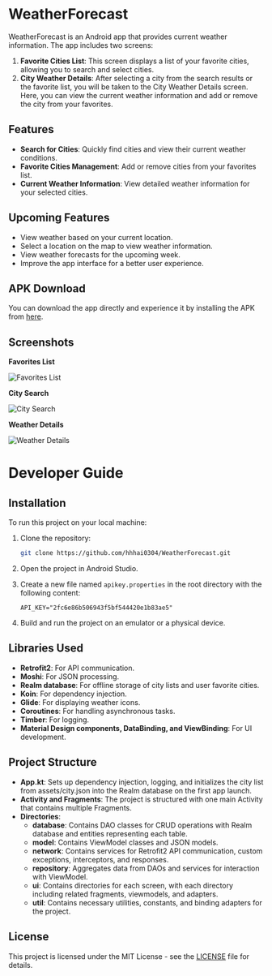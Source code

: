 # WeatherForecast

WeatherForecast is an Android app that provides current weather information. The app includes two screens:

1. **Favorite Cities List**: This screen displays a list of your favorite cities, allowing you to search and select cities.
2. **City Weather Details**: After selecting a city from the search results or the favorite list, you will be taken to the City Weather Details screen. Here, you can view the current weather information and add or remove the city from your favorites.

## Features

- **Search for Cities**: Quickly find cities and view their current weather conditions.
- **Favorite Cities Management**: Add or remove cities from your favorites list.
- **Current Weather Information**: View detailed weather information for your selected cities.

## Upcoming Features

- View weather based on your current location.
- Select a location on the map to view weather information.
- View weather forecasts for the upcoming week.
- Improve the app interface for a better user experience.

## APK Download

You can download the app directly and experience it by installing the APK from [here](./apk/WeatherForecast.apk).

## Screenshots

**Favorites List**

![Favorites List](./screenshots/Screenshot01.png)

**City Search**

![City Search](./screenshots/Screenshot02.png)

**Weather Details**

![Weather Details](./screenshots/Screenshot03.png)

# Developer Guide

## Installation

To run this project on your local machine:

1. Clone the repository:
    ```bash
    git clone https://github.com/hhhai0304/WeatherForecast.git
    ```

2. Open the project in Android Studio.

3. Create a new file named `apikey.properties` in the root directory with the following content:
    ```properties
    API_KEY="2fc6e86b506943f5bf544420e1b83ae5"
    ```

4. Build and run the project on an emulator or a physical device.

## Libraries Used

- **Retrofit2**: For API communication.
- **Moshi**: For JSON processing.
- **Realm database**: For offline storage of city lists and user favorite cities.
- **Koin**: For dependency injection.
- **Glide**: For displaying weather icons.
- **Coroutines**: For handling asynchronous tasks.
- **Timber**: For logging.
- **Material Design components, DataBinding, and ViewBinding**: For UI development.

## Project Structure

- **App.kt**: Sets up dependency injection, logging, and initializes the city list from assets/city.json into the Realm database on the first app launch.
- **Activity and Fragments**: The project is structured with one main Activity that contains multiple Fragments.
- **Directories**:
    - **database**: Contains DAO classes for CRUD operations with Realm database and entities representing each table.
    - **model**: Contains ViewModel classes and JSON models.
    - **network**: Contains services for Retrofit2 API communication, custom exceptions, interceptors, and responses.
    - **repository**: Aggregates data from DAOs and services for interaction with ViewModel.
    - **ui**: Contains directories for each screen, with each directory including related fragments, viewmodels, and adapters.
    - **util**: Contains necessary utilities, constants, and binding adapters for the project.

## License

This project is licensed under the MIT License - see the [LICENSE](LICENSE) file for details.
